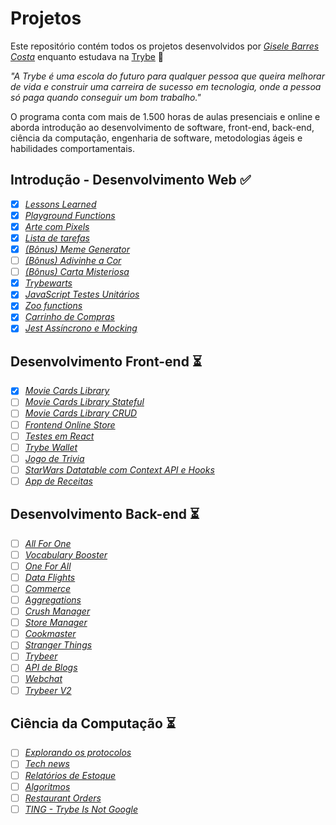 # Projetos

Este repositório contém todos os projetos desenvolvidos por _[Gisele Barres Costa](https://www.linkedin.com/in/giselecosta/)_ enquanto estudava na [Trybe](https://www.betrybe.com/) :rocket:

_"A Trybe é uma escola do futuro para qualquer pessoa que queira melhorar de vida e construir uma carreira de sucesso em tecnologia, onde a pessoa só paga quando conseguir um bom trabalho."_

O programa conta com mais de 1.500 horas de aulas presenciais e online e aborda introdução ao desenvolvimento de software, front-end, back-end, ciência da computação, engenharia de software, metodologias ágeis e habilidades comportamentais.

## Introdução - Desenvolvimento Web :white_check_mark:

- [x] _[Lessons Learned](https://giisele.github.io/projects/03_lessons_learned)_
- [x] _[Playground Functions](https://giisele.github.io/projects/04_playground_functions)_
- [x] _[Arte com Pixels](https://giisele.github.io/projects/05.1_pixels_art)_
- [x] _[Lista de tarefas](https://giisele.github.io/projects/05.2_todo_list)_
- [x] _[(Bônus) Meme Generator](https://giisele.github.io/projects/05.3_meme_generator)_
- [ ] _[(Bônus) Adivinhe a Cor]()_
- [ ] _[(Bônus) Carta Misteriosa]()_
- [x] _[Trybewarts](https://giisele.github.io/projects/06_trybewarts)_
- [x] _[JavaScript Testes Unitários](https://giisele.github.io/projects/07_js_testes_unitarios)_
- [x] _[Zoo functions](https://giisele.github.io/projects/08_zoo_functions)_
- [x] _[Carrinho de Compras](https://giisele.github.io/projects/09_shopping_cart)_
- [x] _[Jest Assíncrono e Mocking](https://giisele.github.io/projects/10_jest)_

## Desenvolvimento Front-end :hourglass_flowing_sand:

- [x] _[Movie Cards Library](https://giisele.github.io/projects/11_movie_cards_library)_
- [ ] _[Movie Cards Library Stateful]()_
- [ ] _[Movie Cards Library CRUD]()_
- [ ] _[Frontend Online Store]()_
- [ ] _[Testes em React]()_
- [ ] _[Trybe Wallet]()_
- [ ] _[Jogo de Trivia]()_
- [ ] _[StarWars Datatable com Context API e Hooks]()_
- [ ] _[App de Receitas]()_

## Desenvolvimento Back-end :hourglass_flowing_sand:

- [ ] _[All For One]()_
- [ ] _[Vocabulary Booster]()_
- [ ] _[One For All]()_
- [ ] _[Data Flights]()_
- [ ] _[Commerce]()_
- [ ] _[Aggregations]()_
- [ ] _[Crush Manager]()_
- [ ] _[Store Manager]()_
- [ ] _[Cookmaster]()_
- [ ] _[Stranger Things]()_
- [ ] _[Trybeer]()_
- [ ] _[API de Blogs]()_
- [ ] _[Webchat]()_
- [ ] _[Trybeer V2]()_

## Ciência da Computação :hourglass_flowing_sand:

- [ ] _[Explorando os protocolos]()_
- [ ] _[Tech news]()_
- [ ] _[Relatórios de Estoque]()_
- [ ] _[Algoritmos]()_
- [ ] _[Restaurant Orders]()_
- [ ] _[TING - Trybe Is Not Google]()_
